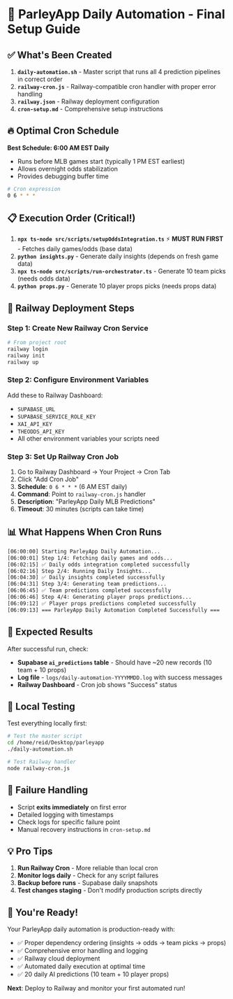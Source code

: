 # 🎯 ParleyApp Daily Automation - Final Setup Guide

## ✅ What's Been Created

1. **`daily-automation.sh`** - Master script that runs all 4 prediction pipelines in correct order
2. **`railway-cron.js`** - Railway-compatible cron handler with proper error handling  
3. **`railway.json`** - Railway deployment configuration
4. **`cron-setup.md`** - Comprehensive setup instructions

## 🔥 Optimal Cron Schedule

**Best Schedule: 6:00 AM EST Daily**
- Runs before MLB games start (typically 1 PM EST earliest)
- Allows overnight odds stabilization
- Provides debugging buffer time

```bash
# Cron expression
0 6 * * *
```

## 📋 Execution Order (Critical!)

1. **`npx ts-node src/scripts/setupOddsIntegration.ts`** ⚡ **MUST RUN FIRST** - Fetches daily games/odds (base data)
2. **`python insights.py`** - Generate daily insights (depends on fresh game data)
3. **`npx ts-node src/scripts/run-orchestrator.ts`** - Generate 10 team picks (needs odds data)
4. **`python props.py`** - Generate 10 player props picks (needs props data)

## 🚀 Railway Deployment Steps

### Step 1: Create New Railway Cron Service
```bash
# From project root
railway login
railway init
railway up
```

### Step 2: Configure Environment Variables
Add these to Railway Dashboard:
- `SUPABASE_URL`
- `SUPABASE_SERVICE_ROLE_KEY`
- `XAI_API_KEY` 
- `THEODDS_API_KEY`
- All other environment variables your scripts need

### Step 3: Set Up Railway Cron Job
1. Go to Railway Dashboard → Your Project → Cron Tab
2. Click "Add Cron Job"
3. **Schedule**: `0 6 * * *` (6 AM EST daily)
4. **Command**: Point to `railway-cron.js` handler
5. **Description**: "ParleyApp Daily MLB Predictions"
6. **Timeout**: 30 minutes (scripts can take time)

## 📊 What Happens When Cron Runs

```bash
[06:00:00] Starting ParleyApp Daily Automation...
[06:00:01] Step 1/4: Fetching daily games and odds...
[06:02:15] ✅ Daily odds integration completed successfully
[06:02:16] Step 2/4: Running Daily Insights...
[06:04:30] ✅ Daily insights completed successfully  
[06:04:31] Step 3/4: Generating team predictions...
[06:06:45] ✅ Team predictions completed successfully
[06:06:46] Step 4/4: Generating player props predictions...
[06:09:12] ✅ Player props predictions completed successfully
[06:09:13] === ParleyApp Daily Automation Completed Successfully ===
```

## 🎯 Expected Results

After successful run, check:
- **Supabase `ai_predictions` table** - Should have ~20 new records (10 team + 10 props)
- **Log file** - `logs/daily-automation-YYYYMMDD.log` with success messages
- **Railway Dashboard** - Cron job shows "Success" status

## 🔧 Local Testing

Test everything locally first:
```bash
# Test the master script
cd /home/reid/Desktop/parleyapp
./daily-automation.sh

# Test Railway handler
node railway-cron.js
```

## 🚨 Failure Handling

- Script **exits immediately** on first error
- Detailed logging with timestamps  
- Check logs for specific failure point
- Manual recovery instructions in `cron-setup.md`

## 💡 Pro Tips

1. **Run Railway Cron** - More reliable than local cron
2. **Monitor logs daily** - Check for any script failures
3. **Backup before runs** - Supabase daily snapshots
4. **Test changes staging** - Don't modify production scripts directly

## 🎉 You're Ready!

Your ParleyApp daily automation is production-ready with:
- ✅ Proper dependency ordering (insights → odds → team picks → props)
- ✅ Comprehensive error handling and logging
- ✅ Railway cloud deployment
- ✅ Automated daily execution at optimal time
- ✅ 20 daily AI predictions (10 team + 10 player props)

**Next**: Deploy to Railway and monitor your first automated run!
